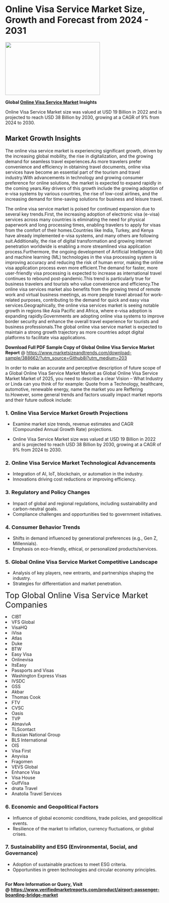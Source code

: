 <H1>Online Visa Service Market Size, Growth and Forecast from 2024 - 2031</H1><img class="aligncenter size-medium wp-image-584254" src="https://thirdeyenews.in/wp-content/uploads/2024/09/Global-Market-Research-300x168.jpeg" alt="" width="300" height="168" /><p><strong>Global&nbsp;<a href="https://www.marketsizeandtrends.com/download-sample/388662/?utm_source=Github8j?utm_medium=203">Online Visa Service Market</a> Insights</strong></p><p>Online Visa Service Market size was valued at USD 19 Billion in 2022 and is projected to reach USD 38 Billion by 2030, growing at a CAGR of 9% from 2024 to 2030.</p><p><h2>Market Growth Insights</h2> <p>The online visa service market is experiencing significant growth, driven by the increasing global mobility, the rise in digitalization, and the growing demand for seamless travel experiences.As more travelers prefer convenience and efficiency in obtaining travel documents, online visa services have become an essential part of the tourism and travel industry.With advancements in technology and growing consumer preference for online solutions, the market is expected to expand rapidly in the coming years.Key drivers of this growth include the growing adoption of e-visa systems by various countries, the rise of low-cost airlines, and the increasing demand for time-saving solutions for business and leisure travel.</p> <p>The online visa service market is poised for continued expansion due to several key trends.First, the increasing adoption of electronic visa (e-visa) services across many countries is eliminating the need for physical paperwork and long processing times, enabling travelers to apply for visas from the comfort of their homes.Countries like India, Turkey, and Kenya have already implemented e-visa systems, and many others are following suit.Additionally, the rise of digital transformation and growing internet penetration worldwide is enabling a more streamlined visa application process.Furthermore, the ongoing development of Artificial Intelligence (AI) and machine learning (ML) technologies in the visa processing system is improving accuracy and reducing the risk of human error, making the online visa application process even more efficient.The demand for faster, more user-friendly visa processing is expected to increase as international travel continues to rebound post-pandemic.This trend is particularly true for business travelers and tourists who value convenience and efficiency.The online visa services market also benefits from the growing trend of remote work and virtual business meetings, as more people travel abroad for work-related purposes, contributing to the demand for quick and easy visa services.Geographically, the online visa services market is seeing notable growth in regions like Asia Pacific and Africa, where e-visa adoption is expanding rapidly.Governments are adopting online visa systems to improve border security and enhance the overall travel experience for tourists and business professionals.The global online visa service market is expected to maintain a strong growth trajectory as more countries adopt digital platforms to facilitate visa applications.<p><span class=""><strong>Download Full PDF Sample Copy of Global Online Visa Service Market Report</strong> @ <a href="https://www.marketsizeandtrends.com/download-sample/388662/?utm_source=Github8j?utm_medium=203" target="_blank">https://www.marketsizeandtrends.com/download-sample/388662/?utm_source=Github8j?utm_medium=203</a></span></p><p>In order to make an accurate and perceptive description of future scope of a Global&nbsp;Online Visa Service Market Market as Global&nbsp;Online Visa Service Market Market of 2025, you need to describe a clear Vision &ndash; What Industry or Linda can you think of for example: Quote from a Technology, healthcare, automotive, renewable energy, name the market you are Reffering to.However, some general trends and factors usually impact market reports and their future outlook include:</p><h3>1.&nbsp;<strong>Online Visa Service Market Growth Projections</strong></h3><ul><li>Examine market size trends, revenue estimates and CAGR (Compounded Annual Growth Rate) projections.</li><li><p>Online Visa Service Market size was valued at USD 19 Billion in 2022 and is projected to reach USD 38 Billion by 2030, growing at a CAGR of 9% from 2024 to 2030.</p></li></ul><h3>2.&nbsp;<strong>Online Visa Service Market Technological Advancements</strong></h3><ul><li>Integration of AI, IoT, blockchain, or automation in the industry.</li><li>Innovations driving cost reductions or improving efficiency.</li></ul><h3>3.&nbsp;<strong>Regulatory and Policy Changes</strong></h3><ul><li>Impact of global and regional regulations, including sustainability and carbon-neutral goals.</li><li>Compliance challenges and opportunities tied to government initiatives.</li></ul><h3>4.&nbsp;<strong>Consumer Behavior Trends</strong></h3><ul><li>Shifts in demand influenced by generational preferences (e.g., Gen Z, Millennials).</li><li>Emphasis on eco-friendly, ethical, or personalized products/services.</li></ul><h3>5.&nbsp;<strong>Global Online Visa Service Market Competitive Landscape</strong></h3><ul><li>Analysis of key players, new entrants, and partnerships shaping the industry.</li><li>Strategies for differentiation and market penetration.</li></ul><p data-pm-slice="1 1 []"><span style="color: inherit; font-family: inherit; font-size: 25px;">Top Global Online Visa Service Market Companies</span></p><div class="" data-test-id=""><p><li>CIBT</li><li> VFS Global</li><li> VisaHQ</li><li> iVisa</li><li> Atlas</li><li> Duke</li><li> BTW</li><li> Easy Visa</li><li> Onlinevisa</li><li> ItsEasy</li><li> Passports and Visas</li><li> Washington Express Visas</li><li> IVSDC</li><li> GSS</li><li> Akbar</li><li> Thomas Cook</li><li> FTV</li><li> CVSC</li><li> Oasis</li><li> TVP</li><li> AlmavivA</li><li> TLScontact</li><li> Russian National Group</li><li> BLS International</li><li> OIS</li><li> Visa First</li><li> Anyvisa</li><li> Fragomen</li><li> VEVS Global</li><li> Enhance Visa</li><li> Visa House</li><li> GulfVisa</li><li> dnata Travel</li><li> Anatolia Travel Services</li></p></div><h3>6.&nbsp;<strong>Economic and Geopolitical Factors</strong></h3><ul><li>Influence of global economic conditions, trade policies, and geopolitical events.</li><li>Resilience of the market to inflation, currency fluctuations, or global crises.</li></ul><h3>7.&nbsp;<strong>Sustainability and ESG (Environmental, Social, and Governance)</strong></h3><ul><li>Adoption of sustainable practices to meet ESG criteria.</li><li>Opportunities in green technologies and circular economy principles.</li></ul><h2><strong style="font-size: 14px;">For More Information or Query, Visit @&nbsp;</strong><a style="background-color: #ffffff; font-size: 14px;" href="https://www.marketsizeandtrends.com/report/online-visa-service-market/" target="_blank">https://www.verifiedmarketreports.com/product/airport-passenger-boarding-bridge-market</a></h2>